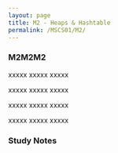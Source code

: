 ```yaml
---
layout: page
title: M2 - Heaps & Hashtable
permalink: /MSCS01/M2/
---
```


<h3>M2M2M2</h3>

xxxxx xxxxx xxxxx

xxxxx xxxxx xxxxx

xxxxx xxxxx xxxxx

xxxxx xxxxx xxxxx

<h3>Study Notes</h3>
